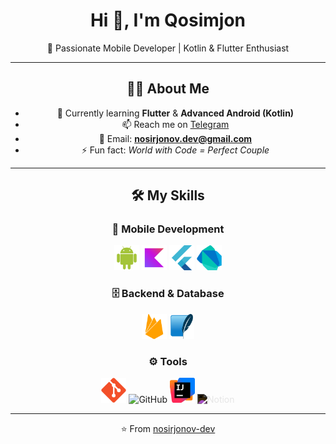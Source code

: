 <div align="center">

# Hi 👋, I'm Qosimjon  
🚀 Passionate Mobile Developer | Kotlin & Flutter Enthusiast  

---  

## 👨‍💻 About Me  
- 🌱 Currently learning **Flutter** & **Advanced Android (Kotlin)**  
- 📫 Reach me on [Telegram](https://t.me/nosirjonov_v)  
- 📧 Email: **nosirjonov.dev@gmail.com**  
- ⚡ Fun fact: *World with Code = Perfect Couple* 

---

## 🛠️ My Skills  

### 📱 Mobile Development  
<p align="center">
  <img src="https://raw.githubusercontent.com/devicons/devicon/master/icons/android/android-original.svg" alt="Android" width="40" height="40"/> 
  <img src="https://raw.githubusercontent.com/devicons/devicon/master/icons/kotlin/kotlin-original.svg" alt="Kotlin" width="40" height="40"/> 
  <img src="https://raw.githubusercontent.com/devicons/devicon/master/icons/flutter/flutter-original.svg" alt="Flutter" width="40" height="40"/> 
  <img src="https://raw.githubusercontent.com/devicons/devicon/master/icons/dart/dart-original.svg" alt="Dart" width="40" height="40"/>
</p>

### 🗄️ Backend & Database  
<p align="center">
  <img src="https://raw.githubusercontent.com/devicons/devicon/master/icons/firebase/firebase-plain.svg" alt="Firebase" width="40" height="40"/> 
  <img src="https://raw.githubusercontent.com/devicons/devicon/master/icons/sqlite/sqlite-original.svg" alt="SQLite" width="40" height="40"/> 
</p>


### ⚙️ Tools  
<p align="center">
  <img src="https://raw.githubusercontent.com/devicons/devicon/master/icons/git/git-original.svg"
     alt="Git" width="40" height="40"/> 
 <img src="https://cdn.jsdelivr.net/gh/devicons/devicon/icons/github/github-original-wordmark.svg" 
     alt="GitHub" width="40" height="40"/>
  <img src="https://raw.githubusercontent.com/devicons/devicon/master/icons/intellij/intellij-original.svg"
     alt="IntelliJ IDEA" width="40" height="40"/> 
  <img src="https://upload.wikimedia.org/wikipedia/commons/e/e9/Notion-logo.svg" 
     alt="Notion" width="40" height="40" style="filter: invert(1);"/>
</p>

---

⭐️ From [nosirjonov-dev](https://github.com/nosirjonov-dev)

</div>
